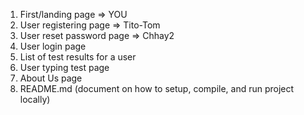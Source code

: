 1) First/landing page => YOU
2) User registering page => Tito-Tom
3) User reset password page => Chhay2
4) User login page
5) List of test results for a user
6) User typing test page
7) About Us page
8) README.md (document on how to setup, compile, and run project locally)
